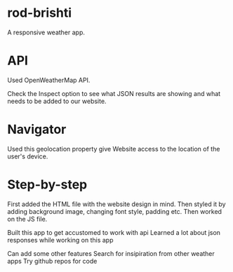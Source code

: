 # rod-brishti
A responsive weather app.

# API
Used OpenWeatherMap API.

Check the Inspect option to see what JSON results are showing and what needs to be added to our website.

# Navigator
Used this geolocation property give Website access to the location of the user's device.

# Step-by-step
First added the HTML file with the website design in mind. Then styled it by adding background image, changing font style, padding etc.
Then worked on the JS file.

Built this app to get accustomed to work with api
Learned a lot about json responses while working on this app

Can add some other features
Search for insipiration from other weather apps
Try github repos for code
